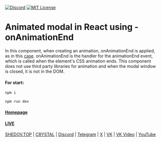 [![Discord](https://img.shields.io/discord/1006372235172384849?style=for-the-badge&logo=5865F2&logoColor=black&labelColor=black&color=%23f3f3f3
)](https://discord.gg/ENB7RbxVZE)
[![MIT License](https://img.shields.io/badge/license-MIT-blue.svg?style=for-the-badge&logo=5865F2&logoColor=black&labelColor=black&color=%23f3f3f3)](https://github.com/AndrewShedov/animated-modal-in-react/blob/main/LICENSE)

# Animated modal in React using - onAnimationEnd
In this component, when creating an animation, onAnimationEnd is applied, as in this [case](https://github.com/AndrewShedov/Animated-dropdown-menu-in-react). onAnimationEnd is the handler for the animationEnd event, which is called when the element's CSS animation ends. This component does not use third party libraries for animation and when the modal window is closed, it is not in the DOM.
#### For start:

```bash
npm i
```

```bash
npm run dev
```

#### [Homepage](https://shedov.top/animated-modal-in-react-using-onanimationend/)
#### [LIVE](https://animated-modal-in-react.vercel.app/)

[SHEDOV.TOP](https://shedov.top/) | [CRYSTAL](https://crysty.ru/AndrewShedov) | [Discord](https://discord.gg/ENB7RbxVZE) | [Telegram](https://t.me/ShedovChannel) | [X](https://x.com/AndrewShedov) | [VK](https://vk.com/shedovclub) | [VK Video](https://vkvideo.ru/@shedovclub) | [YouTube](https://www.youtube.com/@AndrewShedov)


